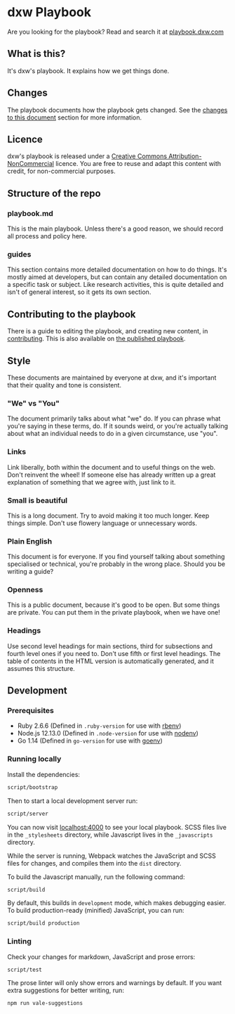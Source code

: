 # dxw Playbook

Are you looking for the playbook? Read and search it at [playbook.dxw.com](https://playbook.dxw.com)

## What is this?

It's dxw's playbook. It explains how we get things done.

## Changes

The playbook documents how the playbook gets changed. See the [changes to this
document](https://github.com/dxw/playbook/blob/master/playbook.md#changes-to-this-document)
section for more information.

## Licence

dxw's playbook is released under a [Creative Commons
Attribution-NonCommercial](https://creativecommons.org/licenses/by-nc/2.0/uk/)
licence. You are free to reuse and adapt this content with credit, for
non-commercial purposes.

## Structure of the repo

### playbook.md

This is the main playbook. Unless there's a good reason, we should record all
process and policy here.

### guides

This section contains more detailed documentation on how to do things. It's
mostly aimed at developers, but can contain any detailed documentation on a
specific task or subject. Like research activities, this is quite detailed and
isn't of general interest, so it gets its own section.

## Contributing to the playbook

There is a guide to editing the playbook, and creating new content, in
[contributing](contributing.md). This is also available
on [the published playbook](https://playbook.dxw.com/#/contributing).

## Style

These documents are maintained by everyone at dxw, and it's important that their
quality and tone is consistent.

### "We" vs "You"

The document primarily talks about what "we" do. If you can phrase what you're
saying in these terms, do. If it sounds weird, or you're actually talking about
what an individual needs to do in a given circumstance, use "you".

### Links

Link liberally, both within the document and to useful things on the web. Don't
reinvent the wheel! If someone else has already written up a great explanation
of something that we agree with, just link to it.

### Small is beautiful

This is a long document. Try to avoid making it too much longer. Keep things
simple. Don't use flowery language or unnecessary words.

### Plain English

This document is for everyone. If you find yourself talking about something
specialised or technical, you're probably in the wrong place. Should you be
writing a guide?

### Openness

This is a public document, because it's good to be open. But some things are
private. You can put them in the private playbook, when we have one!

### Headings

Use second level headings for main sections, third for subsections and fourth
level ones if you need to. Don't use fifth or first level headings. The table of
contents in the HTML version is automatically generated, and it assumes this
structure.

## Development

### Prerequisites

- Ruby 2.6.6 (Defined in `.ruby-version` for use with [rbenv](https://github.com/rbenv/rbenv))
- Node.js 12.13.0 (Defined in `.node-version` for use with [nodenv](https://github.com/nodenv/nodenvv))
- Go 1.14 (Defined in `go-version` for use with [goenv](https://github.com/syndbg/goenv))

### Running locally

Install the dependencies:

```bash
script/bootstrap
```

Then to start a local development server run:

```bash
script/server
```

You can now visit [localhost:4000](http://localhost:4000) to see your local
playbook. SCSS files live in the `_stylesheets` directory, while Javascript
lives in the `_javascripts` directory.

While the server is running, Webpack watches the JavaScript and SCSS files
for changes, and compiles them into the `dist` directory.

To build the Javascript manually, run the following command:

```bash
script/build
```

By default, this builds in `development` mode, which makes debugging
easier. To build production-ready (minified) JavaScript, you can run:

```bash
script/build production
```

### Linting

Check your changes for markdown, JavaScript and prose errors:

```bash
script/test
```

The prose linter will only show errors and warnings by default. If you want
extra suggestions for better writing, run:

```bash
npm run vale-suggestions
```
